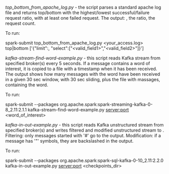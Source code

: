 *top_bottom_from_apache_log.py* - the script parses a standard apache log file and returns top/bottom <selected fields> with the highest/lowest successful/failure request ratio, with at least one failed request.
The output: <selected fields>, the ratio, the request count.

To run:

spark-submit top_bottom_from_apache_log.py <your_access.log> top|bottom ['{"limit":<int>, "select":["<valid_field1>","<valid_field2>"]}']

*kafka-stream-find-word-example.py* - this script reads Kafka <topic> stream from specified broker(s) every 5 seconds. If a message contains a word of interest, it is copied to a file with a timestamp when it has been received.
The output shows how many messages with the word have been received in a given 30 sec window, with 30 sec sliding, plus the file with massages, containing the word.

To run:

spark-submit --packages org.apache.spark:spark-streaming-kafka-0-8_2.11:2.1.1 kafka-stream-find-word-example.py <server:port> <topic> <word_of_interest>

*kafka-in-out-example.py* - this script reads Kafka <topic1> unstructured stream from specified broker(s) and writes filtered and modified unstructured stream to <topic2>.
 Filtering: only messages started with '#' go to the output.
 Modification: if a message has '"' symbols, they are backslashed in the output.

To run:

spark-submit --packages org.apache.spark:spark-sql-kafka-0-10_2.11:2.2.0 kafka-in-out-example.py <server:port> <topic1> <topic2> <checkpoints_dir>  

